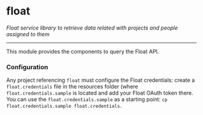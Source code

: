 float
=====

_Float service library to retrieve data related with projects and people assigned to them_

--------

This module provides the components to query the Float API.

### Configuration

Any project referencing `float` must configure the Float credentials: create a `float.credentials` file in the resources folder (where
`float.credentials.sample` is located and add your Float OAuth token there. You can use the `float.credentials.sample` as a starting point:
`cp float.credentials.sample float.credentials`.
